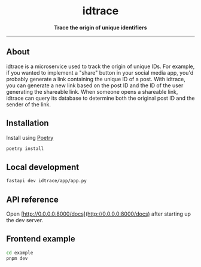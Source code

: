 <div align="center">
  <h1>idtrace</h1>

  <p>
    <strong>Trace the origin of unique identifiers</strong>
  </p>

  <hr />
</div>

## About

idtrace is a microservice used to track the origin of unique IDs. For example, if you wanted to implement a "share" button in your social media app, you'd probably generate a link containing the unique ID of a post. With idtrace, you can generate a new link based on the post ID and the ID of the user generating the shareable link. When someone opens a shareable link, idtrace can query its database to determine both the original post ID and the sender of the link.

## Installation

Install using [Poetry](https://python-poetry.org/)

```bash
poetry install
```

## Local development

```bash
fastapi dev idtrace/app/app.py
```

## API reference

Open [http://0.0.0.0:8000/docs](http://0.0.0.0:8000/docs) after starting up the dev server.

## Frontend example

```bash
cd example
pnpm dev
```
